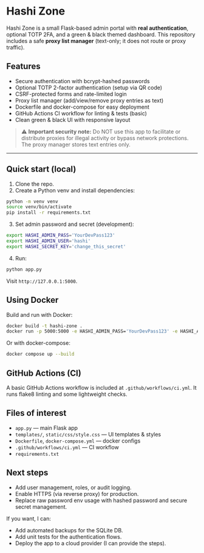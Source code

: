 # Hashi Zone

Hashi Zone is a small Flask-based admin portal with **real authentication**, optional TOTP 2FA, and a green & black themed dashboard. This repository includes a safe **proxy list manager** (text-only; it does not route or proxy traffic).

## Features

- Secure authentication with bcrypt-hashed passwords
- Optional TOTP 2-factor authentication (setup via QR code)
- CSRF-protected forms and rate-limited login
- Proxy list manager (add/view/remove proxy entries as text)
- Dockerfile and docker-compose for easy deployment
- GitHub Actions CI workflow for linting & tests (basic)
- Clean green & black UI with responsive layout

> ⚠️ **Important security note:** Do NOT use this app to facilitate or distribute proxies for illegal activity or bypass network protections. The proxy manager stores text entries only.

---

## Quick start (local)

1. Clone the repo.
2. Create a Python venv and install dependencies:
```bash
python -m venv venv
source venv/bin/activate
pip install -r requirements.txt
```

3. Set admin password and secret (development):
```bash
export HASHI_ADMIN_PASS='YourDevPass123'
export HASHI_ADMIN_USER='hashi'
export HASHI_SECRET_KEY='change_this_secret'
```

4. Run:
```bash
python app.py
```
Visit `http://127.0.0.1:5000`.

## Using Docker

Build and run with Docker:

```bash
docker build -t hashi-zone .
docker run -p 5000:5000 -e HASHI_ADMIN_PASS='YourDevPass123' -e HASHI_ADMIN_USER='hashi' -e HASHI_SECRET_KEY='change_this' -v hashi_data:/data hashi-zone
```

Or with docker-compose:

```bash
docker compose up --build
```

## GitHub Actions (CI)

A basic GitHub Actions workflow is included at `.github/workflows/ci.yml`. It runs flake8 linting and some lightweight checks.

## Files of interest

- `app.py` — main Flask app
- `templates/`, `static/css/style.css` — UI templates & styles
- `Dockerfile`, `docker-compose.yml` — docker configs
- `.github/workflows/ci.yml` — CI workflow
- `requirements.txt`

## Next steps

- Add user management, roles, or audit logging.
- Enable HTTPS (via reverse proxy) for production.
- Replace raw password env usage with hashed password and secure secret management.

If you want, I can:
- Add automated backups for the SQLite DB.
- Add unit tests for the authentication flows.
- Deploy the app to a cloud provider (I can provide the steps).

